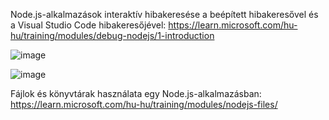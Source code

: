 Node.js-alkalmazások interaktív hibakeresése a beépített hibakeresővel és a Visual Studio Code hibakeresőjével: https://learn.microsoft.com/hu-hu/training/modules/debug-nodejs/1-introduction

![image](https://user-images.githubusercontent.com/79217871/194703294-55e1a009-e538-460a-8540-2cd623e3fc77.png)

![image](https://user-images.githubusercontent.com/79217871/194703108-ecaaf62b-a68c-4a15-8fbc-1b6f4667828e.png)

Fájlok és könyvtárak használata egy Node.js-alkalmazásban: https://learn.microsoft.com/hu-hu/training/modules/nodejs-files/
